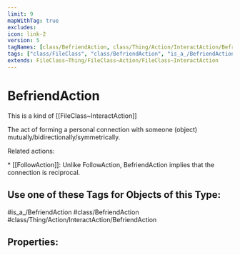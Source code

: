 ```yaml
---
limit: 9
mapWithTag: true
excludes:
icon: link-2
version: 5
tagNames: [class/BefriendAction, class/Thing/Action/InteractAction/BefriendAction, is_a_/BefriendAction, schema-org/BefriendAction]
tags: ["class/FileClass", "class/BefriendAction", "is_a_/BefriendAction", "class/Thing/Action/InteractAction/BefriendAction"]
extends: FileClass~Thing/FileClass~Action/FileClass~InteractAction
---
```


# BefriendAction
This is a kind of [[FileClass~InteractAction]]

The act of forming a personal connection with someone (object) mutually/bidirectionally/symmetrically.

Related actions:

\* [[FollowAction]]: Unlike FollowAction, BefriendAction implies that the connection is reciprocal.


## Use one of these Tags for Objects of this Type:

#is_a_/BefriendAction
#class/BefriendAction
#class/Thing/Action/InteractAction/BefriendAction

## Properties:


